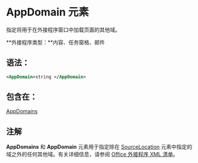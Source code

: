 
# AppDomain 元素
指定将用于在外接程序窗口中加载页面的其他域。

 **外接程序类型：**内容、任务窗格、邮件


## 语法：


```XML
<AppDomain>string </AppDomain>
```


## 包含在：

[AppDomains](../../reference/manifest/appdomains.md)


## 注解

**AppDomains** 和 **AppDomain** 元素用于指定除在 [SourceLocation](../../reference/manifest/sourcelocation.md) 元素中指定的域之外的任何其他域。有关详细信息，请参阅 [Office 外接程序 XML 清单](../../docs/overview/add-in-manifests.md)。


